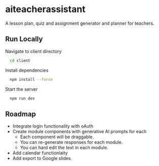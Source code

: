 # aiteacherassistant

A lesson plan, quiz and assignment generator and planner for teachers. 

## Run Locally

Navigate to client directory

```bash
  cd client
```

Install dependencies

```bash
  npm install --force
```

Start the server

```bash
  npm run dev
```


## Roadmap

- Integrate login functionality with oAuth
- Create module components with generative AI prompts for each
    - Each component will be draggable.
    - You can re-generate responses for each module. 
    - You can hard edit the text in each module. 
- Add calendar functionlaity
- Add export to Google slides

